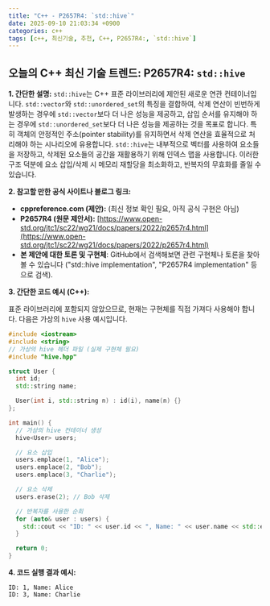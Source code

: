 ```yaml
---
title: "C++ - P2657R4: `std::hive`"
date: 2025-09-10 21:03:34 +0900
categories: c++
tags: [c++, 최신기술, 추천, C++, P2657R4:, `std::hive`]
---
```


## 오늘의 C++ 최신 기술 트렌드: **P2657R4: `std::hive`**

**1. 간단한 설명:**
`std::hive`는 C++ 표준 라이브러리에 제안된 새로운 연관 컨테이너입니다. `std::vector`와 `std::unordered_set`의 특징을 결합하여, 삭제 연산이 빈번하게 발생하는 경우에 `std::vector`보다 더 나은 성능을 제공하고, 삽입 순서를 유지해야 하는 경우에 `std::unordered_set`보다 더 나은 성능을 제공하는 것을 목표로 합니다. 특히 객체의 안정적인 주소(pointer stability)를 유지하면서 삭제 연산을 효율적으로 처리해야 하는 시나리오에 유용합니다.  `std::hive`는 내부적으로 벡터를 사용하여 요소들을 저장하고, 삭제된 요소들의 공간을 재활용하기 위해 인덱스 맵을 사용합니다. 이러한 구조 덕분에 요소 삽입/삭제 시 메모리 재할당을 최소화하고, 반복자의 무효화를 줄일 수 있습니다.

**2. 참고할 만한 공식 사이트나 블로그 링크:**

*   **cppreference.com (제안):** (최신 정보 확인 필요, 아직 공식 구현은 아님)
*   **P2657R4 (원문 제안서):** [https://www.open-std.org/jtc1/sc22/wg21/docs/papers/2022/p2657r4.html](https://www.open-std.org/jtc1/sc22/wg21/docs/papers/2022/p2657r4.html)
*   **본 제안에 대한 토론 및 구현체**:  GitHub에서 검색해보면 관련 구현체나 토론을 찾아볼 수 있습니다 ("std::hive implementation", "P2657R4 implementation" 등으로 검색).

**3. 간단한 코드 예시 (C++):**

표준 라이브러리에 포함되지 않았으므로, 현재는 구현체를 직접 가져다 사용해야 합니다.  다음은 가상의 `hive` 사용 예시입니다.

```cpp
#include <iostream>
#include <string>
// 가상의 hive 헤더 파일 (실제 구현체 필요)
#include "hive.hpp"

struct User {
  int id;
  std::string name;

  User(int i, std::string n) : id(i), name(n) {}
};

int main() {
  // 가상의 hive 컨테이너 생성
  hive<User> users;

  // 요소 삽입
  users.emplace(1, "Alice");
  users.emplace(2, "Bob");
  users.emplace(3, "Charlie");

  // 요소 삭제
  users.erase(2); // Bob 삭제

  // 반복자를 사용한 순회
  for (auto& user : users) {
    std::cout << "ID: " << user.id << ", Name: " << user.name << std::endl;
  }

  return 0;
}
```

**4. 코드 실행 결과 예시:**

```
ID: 1, Name: Alice
ID: 3, Name: Charlie
```

